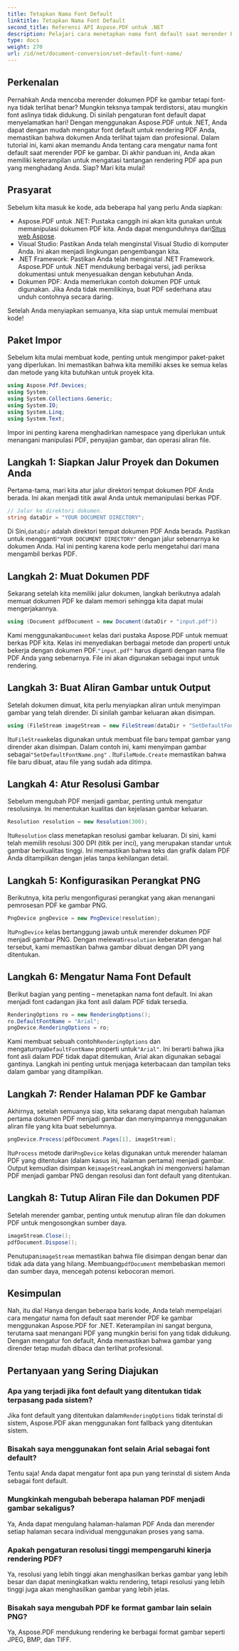 ```yaml
---
title: Tetapkan Nama Font Default
linktitle: Tetapkan Nama Font Default
second_title: Referensi API Aspose.PDF untuk .NET
description: Pelajari cara menetapkan nama font default saat merender PDF ke gambar menggunakan Aspose.PDF untuk .NET. Panduan ini mencakup prasyarat, petunjuk langkah demi langkah, dan Tanya Jawab Umum.
type: docs
weight: 270
url: /id/net/document-conversion/set-default-font-name/
---
```

## Perkenalan

Pernahkah Anda mencoba merender dokumen PDF ke gambar tetapi font-nya tidak terlihat benar? Mungkin teksnya tampak terdistorsi, atau mungkin font aslinya tidak didukung. Di sinilah pengaturan font default dapat menyelamatkan hari! Dengan menggunakan Aspose.PDF untuk .NET, Anda dapat dengan mudah mengatur font default untuk rendering PDF Anda, memastikan bahwa dokumen Anda terlihat tajam dan profesional. Dalam tutorial ini, kami akan memandu Anda tentang cara mengatur nama font default saat merender PDF ke gambar. Di akhir panduan ini, Anda akan memiliki keterampilan untuk mengatasi tantangan rendering PDF apa pun yang menghadang Anda. Siap? Mari kita mulai!

## Prasyarat

Sebelum kita masuk ke kode, ada beberapa hal yang perlu Anda siapkan:

- Aspose.PDF untuk .NET: Pustaka canggih ini akan kita gunakan untuk memanipulasi dokumen PDF kita. Anda dapat mengunduhnya dari[Situs web Aspose](https://releases.aspose.com/pdf/net/).
- Visual Studio: Pastikan Anda telah menginstal Visual Studio di komputer Anda. Ini akan menjadi lingkungan pengembangan kita.
- .NET Framework: Pastikan Anda telah menginstal .NET Framework. Aspose.PDF untuk .NET mendukung berbagai versi, jadi periksa dokumentasi untuk menyesuaikan dengan kebutuhan Anda.
- Dokumen PDF: Anda memerlukan contoh dokumen PDF untuk digunakan. Jika Anda tidak memilikinya, buat PDF sederhana atau unduh contohnya secara daring.

Setelah Anda menyiapkan semuanya, kita siap untuk memulai membuat kode!

## Paket Impor

Sebelum kita mulai membuat kode, penting untuk mengimpor paket-paket yang diperlukan. Ini memastikan bahwa kita memiliki akses ke semua kelas dan metode yang kita butuhkan untuk proyek kita.

```csharp
using Aspose.Pdf.Devices;
using System;
using System.Collections.Generic;
using System.IO;
using System.Linq;
using System.Text;
```

Impor ini penting karena menghadirkan namespace yang diperlukan untuk menangani manipulasi PDF, penyajian gambar, dan operasi aliran file.

## Langkah 1: Siapkan Jalur Proyek dan Dokumen Anda

Pertama-tama, mari kita atur jalur direktori tempat dokumen PDF Anda berada. Ini akan menjadi titik awal Anda untuk memanipulasi berkas PDF.

```csharp
// Jalur ke direktori dokumen.
string dataDir = "YOUR DOCUMENT DIRECTORY";
```
 Di Sini,`dataDir` adalah direktori tempat dokumen PDF Anda berada. Pastikan untuk mengganti`"YOUR DOCUMENT DIRECTORY"` dengan jalur sebenarnya ke dokumen Anda. Hal ini penting karena kode perlu mengetahui dari mana mengambil berkas PDF.

## Langkah 2: Muat Dokumen PDF

Sekarang setelah kita memiliki jalur dokumen, langkah berikutnya adalah memuat dokumen PDF ke dalam memori sehingga kita dapat mulai mengerjakannya.

```csharp
using (Document pdfDocument = new Document(dataDir + "input.pdf"))
```
 Kami menggunakan`Document` kelas dari pustaka Aspose.PDF untuk memuat berkas PDF kita. Kelas ini menyediakan berbagai metode dan properti untuk bekerja dengan dokumen PDF.`"input.pdf"` harus diganti dengan nama file PDF Anda yang sebenarnya. File ini akan digunakan sebagai input untuk rendering.

## Langkah 3: Buat Aliran Gambar untuk Output

Setelah dokumen dimuat, kita perlu menyiapkan aliran untuk menyimpan gambar yang telah dirender. Di sinilah gambar keluaran akan disimpan.

```csharp
using (FileStream imageStream = new FileStream(dataDir + "SetDefaultFontName.png", FileMode.Create))
```
 Itu`FileStream`kelas digunakan untuk membuat file baru tempat gambar yang dirender akan disimpan. Dalam contoh ini, kami menyimpan gambar sebagai`"SetDefaultFontName.png"` . Itu`FileMode.Create` memastikan bahwa file baru dibuat, atau file yang sudah ada ditimpa.

## Langkah 4: Atur Resolusi Gambar

Sebelum mengubah PDF menjadi gambar, penting untuk mengatur resolusinya. Ini menentukan kualitas dan kejelasan gambar keluaran.

```csharp
Resolution resolution = new Resolution(300);
```
 Itu`Resolution` class menetapkan resolusi gambar keluaran. Di sini, kami telah memilih resolusi 300 DPI (titik per inci), yang merupakan standar untuk gambar berkualitas tinggi. Ini memastikan bahwa teks dan grafik dalam PDF Anda ditampilkan dengan jelas tanpa kehilangan detail.

## Langkah 5: Konfigurasikan Perangkat PNG

Berikutnya, kita perlu mengonfigurasi perangkat yang akan menangani pemrosesan PDF ke gambar PNG.

```csharp
PngDevice pngDevice = new PngDevice(resolution);
```
 Itu`PngDevice` kelas bertanggung jawab untuk merender dokumen PDF menjadi gambar PNG. Dengan melewati`resolution` keberatan dengan hal tersebut, kami memastikan bahwa gambar dibuat dengan DPI yang ditentukan.

## Langkah 6: Mengatur Nama Font Default

Berikut bagian yang penting – menetapkan nama font default. Ini akan menjadi font cadangan jika font asli dalam PDF tidak tersedia.

```csharp
RenderingOptions ro = new RenderingOptions();
ro.DefaultFontName = "Arial";
pngDevice.RenderingOptions = ro;
```
 Kami membuat sebuah contoh`RenderingOptions` dan mengaturnya`DefaultFontName` properti untuk`"Arial"`. Ini berarti bahwa jika font asli dalam PDF tidak dapat ditemukan, Arial akan digunakan sebagai gantinya. Langkah ini penting untuk menjaga keterbacaan dan tampilan teks dalam gambar yang ditampilkan.

## Langkah 7: Render Halaman PDF ke Gambar

Akhirnya, setelah semuanya siap, kita sekarang dapat mengubah halaman pertama dokumen PDF menjadi gambar dan menyimpannya menggunakan aliran file yang kita buat sebelumnya.

```csharp
pngDevice.Process(pdfDocument.Pages[1], imageStream);
```
 Itu`Process` metode dari`PngDevice` kelas digunakan untuk merender halaman PDF yang ditentukan (dalam kasus ini, halaman pertama) menjadi gambar. Output kemudian disimpan ke`imageStream`Langkah ini mengonversi halaman PDF menjadi gambar PNG dengan resolusi dan font default yang ditentukan.

## Langkah 8: Tutup Aliran File dan Dokumen PDF

Setelah merender gambar, penting untuk menutup aliran file dan dokumen PDF untuk mengosongkan sumber daya.

```csharp
imageStream.Close();
pdfDocument.Dispose();
```
Penutupan`imageStream` memastikan bahwa file disimpan dengan benar dan tidak ada data yang hilang. Membuang`pdfDocument` membebaskan memori dan sumber daya, mencegah potensi kebocoran memori.

## Kesimpulan

Nah, itu dia! Hanya dengan beberapa baris kode, Anda telah mempelajari cara mengatur nama fon default saat merender PDF ke gambar menggunakan Aspose.PDF for .NET. Keterampilan ini sangat berguna, terutama saat menangani PDF yang mungkin berisi fon yang tidak didukung. Dengan mengatur fon default, Anda memastikan bahwa gambar yang dirender tetap mudah dibaca dan terlihat profesional.

## Pertanyaan yang Sering Diajukan

### Apa yang terjadi jika font default yang ditentukan tidak terpasang pada sistem?
 Jika font default yang ditentukan dalam`RenderingOptions` tidak terinstal di sistem, Aspose.PDF akan menggunakan font fallback yang ditentukan sistem.

### Bisakah saya menggunakan font selain Arial sebagai font default?
Tentu saja! Anda dapat mengatur font apa pun yang terinstal di sistem Anda sebagai font default.

### Mungkinkah mengubah beberapa halaman PDF menjadi gambar sekaligus?
Ya, Anda dapat mengulang halaman-halaman PDF Anda dan merender setiap halaman secara individual menggunakan proses yang sama.

### Apakah pengaturan resolusi tinggi mempengaruhi kinerja rendering PDF?
Ya, resolusi yang lebih tinggi akan menghasilkan berkas gambar yang lebih besar dan dapat meningkatkan waktu rendering, tetapi resolusi yang lebih tinggi juga akan menghasilkan gambar yang lebih jelas.

### Bisakah saya mengubah PDF ke format gambar lain selain PNG?
Ya, Aspose.PDF mendukung rendering ke berbagai format gambar seperti JPEG, BMP, dan TIFF.